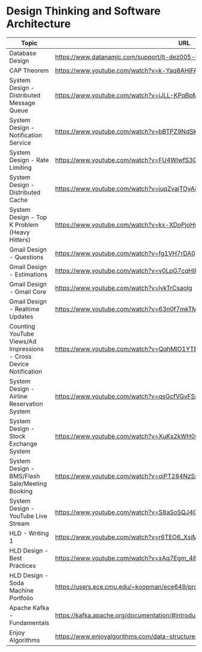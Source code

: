# Design Thinking and Software Architecture


| Topic | URL |
| --- | --- |
| Database Design | https://www.datanamic.com/support/lt-dez005-introduction-db-modeling.html |
| CAP Theorem | https://www.youtube.com/watch?v=k-Yaq8AHlFA |
| System Design - Distributed Message Queue | https://www.youtube.com/watch?v=iJLL-KPqBpM|
| System Design - Notification Service | https://www.youtube.com/watch?v=bBTPZ9NdSk8&t=3s|
| System Design  - Rate Limiting | https://www.youtube.com/watch?v=FU4WlwfS3G0|
| System Design  - Distributed Cache |https://www.youtube.com/watch?v=iuqZvajTOyA&t=1110s|
| System Design - Top K Problem (Heavy Hitters)| https://www.youtube.com/watch?v=kx-XDoPjoHw&t=1668s|
| Gmail Design - Questions | https://www.youtube.com/watch?v=fg1VH7rDA0g|
| Gmail Design - Estimations | https://www.youtube.com/watch?v=v0LpG7cqHIM|
| Gmail Design - Gmail Core| https://www.youtube.com/watch?v=lykTrCsaoIg|
| Gmail Design - Realtime Updates | https://www.youtube.com/watch?v=63n0f7mkTMg|
| Counting YouTube Views/Ad Impressions - Cross Device Notification | https://www.youtube.com/watch?v=QqhMlO1YTEE&t=660s|
| System Design - Airline Reservation System| https://www.youtube.com/watch?v=qsGcfVGvFSs|
| System Design - Stock Exchange System| https://www.youtube.com/watch?v=XuKs2kWH0mQ&t=2051s|
| System Design - BMS/Flash Sale/Meeting Booking| https://www.youtube.com/watch?v=oiPT284NzSs|
| System Design - YouTube Live Stream| https://www.youtube.com/watch?v=S8aSoSQJ4G8|
| HLD - Writing 1| https://www.youtube.com/watch?v=r6TEO6_XsiM|
| HLD Design - Best Practices | https://www.youtube.com/watch?v=xAq7Egm_48g|
| HLD Design - Soda Machine Portfolio |https://users.ece.cmu.edu/~koopman/ece649/project/sodamachine/portfolio/portfolio.html|
| Apache Kafka - Fundamentals | https://kafka.apache.org/documentation/#introduction|
| Enjoy Algorithms | https://www.enjoyalgorithms.com/data-structures-and-algorithms-course/ |
